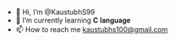 - 👋 Hi, I’m @KaustubhS99
- 🌱 I’m currently learning 𝐂 𝐥𝐚𝐧𝐠𝐮𝐚𝐠𝐞
- 📫 How to reach me kaustubhs100@gmail.com

<!---
KaustubhS99/KaustubhS99 is a ✨ special ✨ repository because its `README.md` (this file) appears on your GitHub profile.
You can click the Preview link to take a look at your changes.
--->
